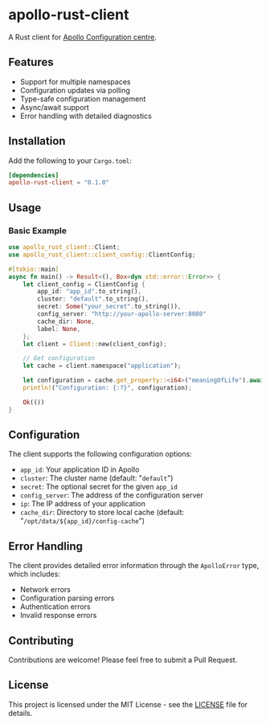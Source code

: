 # apollo-rust-client

A Rust client for [Apollo Configuration centre](https://www.apolloconfig.com/).

## Features

- Support for multiple namespaces
- Configuration updates via polling
- Type-safe configuration management
- Async/await support
- Error handling with detailed diagnostics

## Installation

Add the following to your `Cargo.toml`:

```toml
[dependencies]
apollo-rust-client = "0.1.0"
```

## Usage

### Basic Example

```rust
use apollo_rust_client::Client;
use apollo_rust_client::client_config::ClientConfig;

#[tokio::main]
async fn main() -> Result<(), Box<dyn std::error::Error>> {
    let client_config = ClientConfig {
        app_id: "app_id".to_string(),
        cluster: "default".to_string(),
        secret: Some("your_secret".to_string()),
        config_server: "http://your-apollo-server:8080"
        cache_dir: None,
        label: None,
    };
    let client = Client::new(client_config);

    // Get configuration
    let cache = client.namespace("application");

    let configuration = cache.get_property::<i64>("meaningOfLife").await?
    println!("Configuration: {:?}", configuration);

    Ok(())
}
```

## Configuration

The client supports the following configuration options:

- `app_id`: Your application ID in Apollo
- `cluster`: The cluster name (default: "`default`")
- `secret`: The optional secret for the given `app_id`
- `config_server`: The address of the configuration server
- `ip`: The IP address of your application
- `cache_dir`: Directory to store local cache (default: "`/opt/data/${app_id}/config-cache`")

## Error Handling

The client provides detailed error information through the `ApolloError` type, which includes:

- Network errors
- Configuration parsing errors
- Authentication errors
- Invalid response errors

## Contributing

Contributions are welcome! Please feel free to submit a Pull Request.

## License

This project is licensed under the MIT License - see the [LICENSE](LICENSE) file for details.
